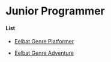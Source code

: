 <p align="center"><h1>Junior Programmer</h1></p>



#### List

* [Eelbat Genre Platformer](eel_plat.md)

* [Eelbat Genre Adventure](eel_adv.md)
